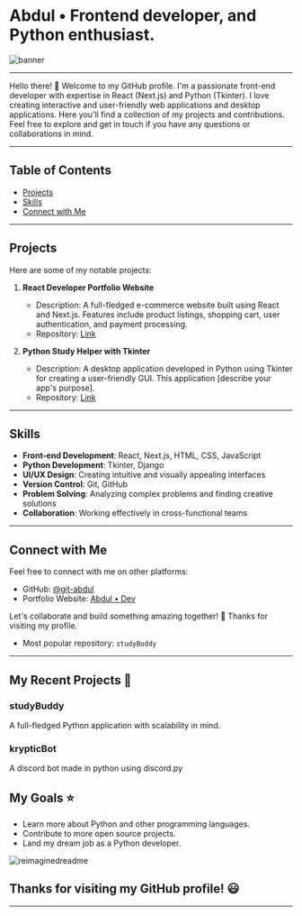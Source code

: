 # Abdul • Frontend developer, and Python enthusiast.

<img src="https://i.postimg.cc/G38GPVMz/thumbnail.png" alt="banner">
<hr>

Hello there! 👋 Welcome to my GitHub profile. I'm a passionate front-end developer with expertise in React (Next.js) and Python (Tkinter). I love creating interactive and user-friendly web applications and desktop applications. Here you'll find a collection of my projects and contributions. Feel free to explore and get in touch if you have any questions or collaborations in mind.
<hr>

## Table of Contents
- [Projects](#projects)
- [Skills](#skills)
- [Connect with Me](#connect-with-me)
<hr>

## Projects

Here are some of my notable projects:

1. **React Developer Portfolio Website**
   - Description: A full-fledged e-commerce website built using React and Next.js. Features include product listings, shopping cart, user authentication, and payment processing.
   - Repository: [Link](https://github.com/git-abdul/dev)

2. **Python Study Helper with Tkinter**
   - Description: A desktop application developed in Python using Tkinter for creating a user-friendly GUI. This application [describe your app's purpose].
   - Repository: [Link](https://github.com/git-abdul/studybuddy)
<hr>

## Skills

- **Front-end Development**: React, Next.js, HTML, CSS, JavaScript
- **Python Development**: Tkinter, Django
- **UI/UX Design**: Creating intuitive and visually appealing interfaces
- **Version Control**: Git, GitHub
- **Problem Solving**: Analyzing complex problems and finding creative solutions
- **Collaboration**: Working effectively in cross-functional teams
<hr>

## Connect with Me

Feel free to connect with me on other platforms:

- GitHub: [@git-abdul](https://github.com/git-abdul)
- Portfolio Website: [Abdul • Dev](https://bit.ly/abdulr)

Let's collaborate and build something amazing together! 🚀 Thanks for visiting my profile.
* Most popular repository: `studyBuddy`
<hr>

## My Recent Projects :rocket:

### studyBuddy
A full-fledged Python application with scalability in mind.

### krypticBot
A discord bot made in python using discord.py 

## My Goals :star:

* Learn more about Python and other programming languages.
* Contribute to more open source projects.
* Land my dream job as a Python developer.

<img src="https://myreadme.vercel.app/api/embed/git-abdul?panels=userstatistics,toprepositories,toplanguages,commitgraph" alt="reimaginedreadme" />

## Thanks for visiting my GitHub profile! :smiley:
<hr>
